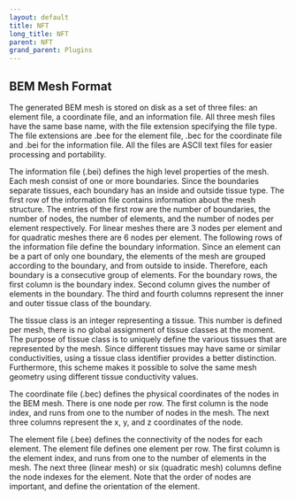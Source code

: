```yaml
---
layout: default
title: NFT
long_title: NFT
parent: NFT
grand_parent: Plugins
---
```

BEM Mesh Format
---------------

The generated BEM mesh is stored on disk as a set of three files: an
element file, a coordinate file, and an information file. All three mesh
files have the same base name, with the file extension specifying the
file type. The file extensions are .bee for the element file, .bec for
the coordinate file and .bei for the information file. All the files are
ASCII text files for easier processing and portability.

The information file (.bei) defines the high level properties of the
mesh. Each mesh consist of one or more boundaries. Since the boundaries
separate tissues, each boundary has an inside and outside tissue type.
The first row of the information file contains information about the
mesh structure. The entries of the first row are the number of
boundaries, the number of nodes, the number of elements, and the number
of nodes per element respectively. For linear meshes there are 3 nodes
per element and for quadratic meshes there are 6 nodes per element. The
following rows of the information file define the boundary information.
Since an element can be a part of only one boundary, the elements of the
mesh are grouped according to the boundary, and from outside to inside.
Therefore, each boundary is a consecutive group of elements. For the
boundary rows, the first column is the boundary index. Second column
gives the number of elements in the boundary. The third and fourth
columns represent the inner and outer tissue class of the boundary.

The tissue class is an integer representing a tissue. This number is
defined per mesh, there is no global assignment of tissue classes at the
moment. The purpose of tissue class is to uniquely define the various
tissues that are represented by the mesh. Since different tissues may
have same or similar conductivities, using a tissue class identifier
provides a better distinction. Furthermore, this scheme makes it
possible to solve the same mesh geometry using different tissue
conductivity values.

The coordinate file (.bec) defines the physical coordinates of the nodes
in the BEM mesh. There is one node per row. The first column is the node
index, and runs from one to the number of nodes in the mesh. The next
three columns represent the x, y, and z coordinates of the node.

The element file (.bee) defines the connectivity of the nodes for each
element. The element file defines one element per row. The first column
is the element index, and runs from one to the number of elements in the
mesh. The next three (linear mesh) or six (quadratic mesh) columns
define the node indexes for the element. Note that the order of nodes
are important, and define the orientation of the element.
